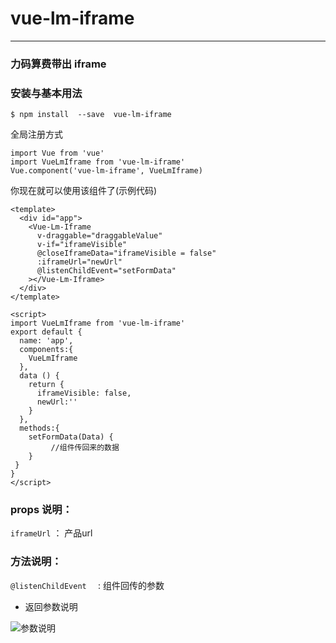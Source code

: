 
# vue-lm-iframe
---
### 力码算费带出 iframe 


### 安装与基本用法
```
$ npm install  --save  vue-lm-iframe

```
全局注册方式
```
import Vue from 'vue'
import VueLmIframe from 'vue-lm-iframe'
Vue.component('vue-lm-iframe', VueLmIframe)
```
你现在就可以使用该组件了(示例代码)
```
<template>
  <div id="app">
    <Vue-Lm-Iframe
      v-draggable="draggableValue"
      v-if="iframeVisible"
      @closeIframeData="iframeVisible = false"
      :iframeUrl="newUrl"
      @listenChildEvent="setFormData"
    ></Vue-Lm-Iframe>
  </div>
</template>

<script>
import VueLmIframe from 'vue-lm-iframe'
export default {
  name: 'app',
  components:{
    VueLmIframe
  },
  data () {
    return {
      iframeVisible: false,
      newUrl:''
    }
  },
  methods:{
	setFormData(Data) {
	     //组件传回来的数据 
    }
 }
}
</script>
```
### props 说明： 

`iframeUrl`  ：   产品url 

### 方法说明： 

 `@listenChildEvent  ` :   组件回传的参数

- 返回参数说明

![参数说明](https://shop.zhongbaounion.com/pic/hza/cssm.jpg)






